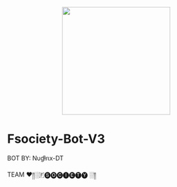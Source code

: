 <p align="center">
<img src="https://media.giphy.com/media/L4m5Lu3sA7SIU/giphy.gif" width="250" height="250"/>
</p>

# Fsociety-Bot-V3

BOT BY: Nυɠƚɾιx-DT

TEAM ♥️༎░🇫🅢🅞🅒🅘🅔🅣🅨 ░༎
